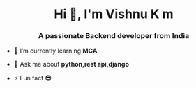 <h1 align="center">Hi 👋, I'm Vishnu K m</h1>
<h3 align="center">A passionate Backend developer from India</h3>

- 🌱 I’m currently learning **MCA**

- 💬 Ask me about **python,rest api,django**

- ⚡ Fun fact **😎**


